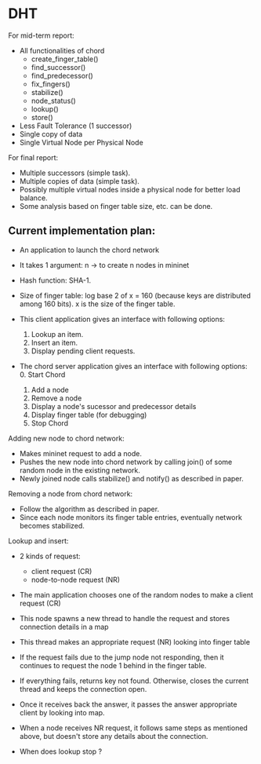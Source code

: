 # DHT

For mid-term report:
- All functionalities of chord
	- create_finger_table()
    - find_successor()
	- find_predecessor()
    - fix_fingers()
    - stabilize()
	- node_status()
	- lookup()
	- store()
- Less Fault Tolerance (1 successor)
- Single copy of data
- Single Virtual Node per Physical Node


For final report:
- Multiple successors (simple task).
- Multiple copies of data (simple task).
- Possibly multiple virtual nodes inside a physical node for better load balance.
- Some analysis based on finger table size, etc. can be done.


Current implementation plan:
----------------------------
- An application to launch the chord network
- It takes 1 argument: n -> to create n nodes in mininet

- Hash function: SHA-1.
- Size of finger table: log base 2 of x = 160 (because keys are distributed among 160 bits).
						x is the size of the finger table.


- This client application gives an interface with following options:
    1. Lookup an item.
    2. Insert an item.
    3. Display pending client requests.

- The chord server application gives an interface with following options:
	0. Start Chord
    1. Add a node
    2. Remove a node
    3. Display a node's sucessor and predecessor details
    4. Display finger table (for debugging)
    5. Stop Chord


Adding new node to chord network:
- Makes mininet request to add a node.
- Pushes the new node into chord network by calling join() of some random node in the existing network.
- Newly joined node calls stabilize() and notify() as described in paper.


Removing a node from chord network:
- Follow the algorithm as described in paper.
- Since each node monitors its finger table entries, eventually network becomes stabilized.


Lookup and insert:
- 2 kinds of request:
    - client request (CR)
    - node-to-node request (NR)
	
- The main application chooses one of the random nodes to make a client request (CR)
- This node spawns a new thread to handle the request and stores connection details in a map
- This thread makes an appropriate request (NR) looking into finger table
- If the request fails due to the jump node not responding, then it continues to request the node 1 behind in the finger table.
- If everything fails, returns key not found. Otherwise, closes the current thread and keeps the connection open.
- Once it receives back the answer, it passes the answer appropriate client by looking into map.
- When a node receives NR request, it follows same steps as mentioned above, but doesn't store any details about the connection.
- When does lookup stop ?
